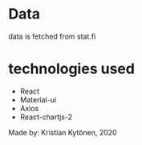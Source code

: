 # Data
data is fetched from stat.fi

# technologies used
- React
- Material-ui
- Axios
- React-chartjs-2

Made by: Kristian Kytönen, 2020
